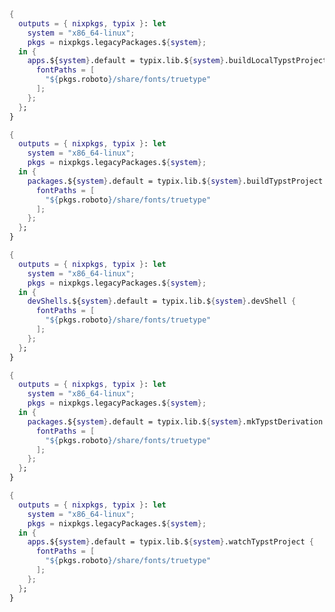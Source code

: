 <!-- markdownlint-disable-file first-line-h1 -->

<!-- ANCHOR: buildlocaltypstproject_example -->

```nix
{
  outputs = { nixpkgs, typix }: let
    system = "x86_64-linux";
    pkgs = nixpkgs.legacyPackages.${system};
  in {
    apps.${system}.default = typix.lib.${system}.buildLocalTypstProject {
      fontPaths = [
        "${pkgs.roboto}/share/fonts/truetype"
      ];
    };
  };
}
```

<!-- ANCHOR_END: buildlocaltypstproject_example -->

<!-- ANCHOR: buildtypstproject_example -->

```nix
{
  outputs = { nixpkgs, typix }: let
    system = "x86_64-linux";
    pkgs = nixpkgs.legacyPackages.${system};
  in {
    packages.${system}.default = typix.lib.${system}.buildTypstProject {
      fontPaths = [
        "${pkgs.roboto}/share/fonts/truetype"
      ];
    };
  };
}
```

<!-- ANCHOR_END: buildtypstproject_example -->

<!-- ANCHOR: devshell_example -->

```nix
{
  outputs = { nixpkgs, typix }: let
    system = "x86_64-linux";
    pkgs = nixpkgs.legacyPackages.${system};
  in {
    devShells.${system}.default = typix.lib.${system}.devShell {
      fontPaths = [
        "${pkgs.roboto}/share/fonts/truetype"
      ];
    };
  };
}
```

<!-- ANCHOR_END: devshell_example -->

<!-- ANCHOR: mktypstderivation_example -->

```nix
{
  outputs = { nixpkgs, typix }: let
    system = "x86_64-linux";
    pkgs = nixpkgs.legacyPackages.${system};
  in {
    packages.${system}.default = typix.lib.${system}.mkTypstDerivation {
      fontPaths = [
        "${pkgs.roboto}/share/fonts/truetype"
      ];
    };
  };
}
```

<!-- ANCHOR_END: mktypstderivation_example -->

<!-- ANCHOR: watchtypstproject_example -->

```nix
{
  outputs = { nixpkgs, typix }: let
    system = "x86_64-linux";
    pkgs = nixpkgs.legacyPackages.${system};
  in {
    apps.${system}.default = typix.lib.${system}.watchTypstProject {
      fontPaths = [
        "${pkgs.roboto}/share/fonts/truetype"
      ];
    };
  };
}
```

<!-- ANCHOR_END: watchtypstproject_example -->
